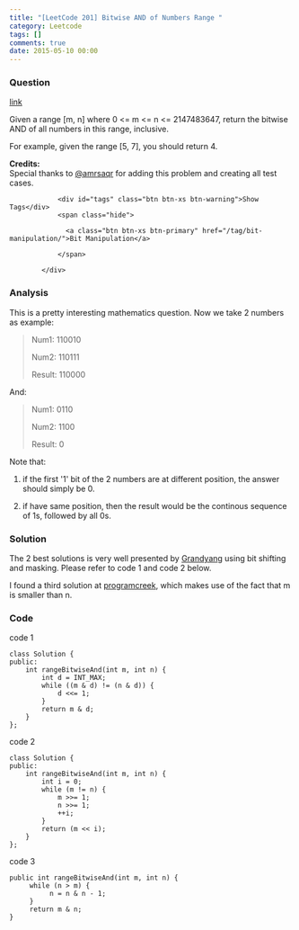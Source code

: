```yaml
---
title: "[LeetCode 201] Bitwise AND of Numbers Range "
category: Leetcode
tags: []
comments: true
date: 2015-05-10 00:00
---
```



### Question 

[link](https://leetcode.com/problems/bitwise-and-of-numbers-range/)

<div class="question-content">
              <p></p><p>Given a range [m, n] where 0 &lt;= m &lt;= n &lt;= 2147483647, return the bitwise AND of all numbers in this range, inclusive.</p>

<p>
For example, given the range [5, 7], you should return 4.
</p>

<p><b>Credits:</b><br>Special thanks to <a href="https://leetcode.com/discuss/user/amrsaqr">@amrsaqr</a> for adding this problem and creating all test cases.</p><p></p>
              
                <div id="tags" class="btn btn-xs btn-warning">Show Tags</div>
                <span class="hide">
                  
                  <a class="btn btn-xs btn-primary" href="/tag/bit-manipulation/">Bit Manipulation</a>
                  
                </span>
              
            </div>

### Analysis

This is a pretty interesting mathematics question. Now we take 2 numbers as example: 

> Num1: 110010
>
> Num2: 110111
>
> Result: 110000

And:

> Num1: 0110
>
> Num2: 1100
>
> Result: 0

Note that: 

1. if the first '1' bit of the 2 numbers are at different position, the answer should simply be 0.

1. if have same position, then the result would be the continous sequence of 1s, followed by all 0s. 

### Solution

The 2 best solutions is very well presented by [Grandyang](http://www.cnblogs.com/grandyang/p/4431646.html) using bit shifting and masking. Please refer to code 1 and code 2 below. 

I found a third solution at [programcreek](http://www.programcreek.com/2014/04/leetcode-bitwise-and-of-numbers-range-java/), which makes use of the fact that m is smaller than n. 

### Code

code 1

    class Solution {
    public:
        int rangeBitwiseAnd(int m, int n) {
            int d = INT_MAX;
            while ((m & d) != (n & d)) {
                d <<= 1;
            }
            return m & d;
        }
    };

code 2

    class Solution {
    public:
        int rangeBitwiseAnd(int m, int n) {
            int i = 0;
            while (m != n) {
                m >>= 1;
                n >>= 1;
                ++i;
            }
            return (m << i);
        }
    };

code 3

    public int rangeBitwiseAnd(int m, int n) {
         while (n > m) {
              n = n & n - 1;
         }
         return m & n;
    }
